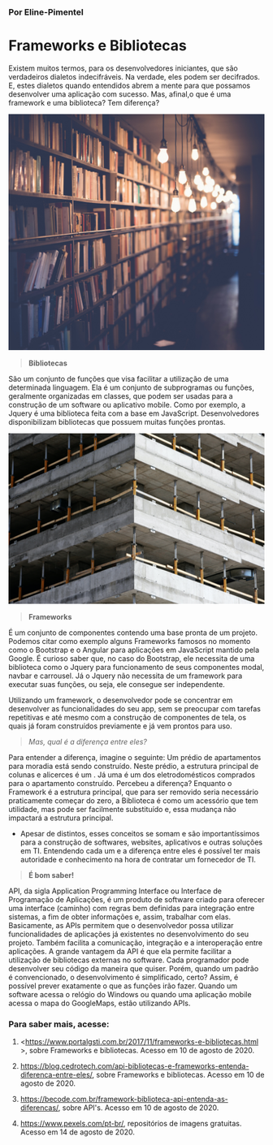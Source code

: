### Por Eline-Pimentel

# Frameworks e Bibliotecas

Existem muitos termos, para os desenvolvedores iniciantes, que são verdadeiros dialetos indecifráveis. Na verdade, eles podem ser decifrados. E, estes dialetos quando entendidos abrem a mente para que possamos desenvolver uma aplicação com sucesso. Mas, afinal,o que é uma framework e uma biblioteca? Tem diferença?

![Estante de biblioteca](.\images\biblioteca.jpg)


> **Bibliotecas**

 São um conjunto de funções que visa facilitar a utilização de uma determinada linguagem. Ela é um conjunto de subprogramas ou funções, geralmente organizadas em classes, que podem ser usadas para a construção de um software ou aplicativo mobile. Como por exemplo, a Jquery é uma biblioteca feita com a base em JavaScript. Desenvolvedores disponibilizam bibliotecas que possuem muitas funções prontas. 


![Estrutura de prédio](.\images\estrutura.jpg)  

> **Frameworks**

 É um conjunto de componentes contendo uma base pronta de um projeto. Podemos citar como exemplo alguns Frameworks famosos no momento como o Bootstrap e o Angular para aplicações em JavaScript mantido pela Google. É curioso saber que, no caso do Bootstrap, ele necessita de uma biblioteca como o Jquery para funcionamento de seus componentes modal, navbar e carrousel. Já o Jquery não necessita de um framework para executar suas funções, ou seja, ele consegue ser independente.
 
 Utilizando um framework, o desenvolvedor pode se concentrar em desenvolver as funcionalidades do seu app, sem se preocupar com tarefas repetitivas e até mesmo com a construção de componentes de tela, os quais já foram construídos previamente e já vem prontos para uso.

> *Mas, qual é a diferença entre eles?*

Para entender a diferença, imagine o seguinte: Um prédio de apartamentos para moradia está sendo construído. Neste prédio, a estrutura principal de colunas e alicerces é um <Framework>. Já uma <Biblioteca> é um dos eletrodomésticos comprados para o apartamento construído. Percebeu a diferença? Enquanto o Framework é a estrutura principal, que para ser removido seria necessário praticamente começar do zero, a Biblioteca é como um acessório que tem utilidade, mas pode ser facilmente substituído e, essa mudança não impactará a estrutura principal.

- Apesar de distintos, esses conceitos se somam e são importantíssimos para a construção de softwares, websites, aplicativos e outras soluções em TI. Entendendo cada um e a diferença entre eles é possível ter mais autoridade e conhecimento na hora de contratar um fornecedor de TI.

> **É bom saber!** 

API, da sigla Application Programming Interface ou Interface de Programação de Aplicações, é um produto de software criado para oferecer uma interface (caminho) com regras bem definidas para integração entre sistemas, a fim de obter informações e, assim, trabalhar com elas. Basicamente, as APIs permitem que o desenvolvedor possa utilizar funcionalidades de aplicações já existentes no desenvolvimento do seu projeto. Também facilita a comunicação, integração e a interoperação entre aplicações. A grande vantagem da API é que ela permite facilitar a utilização de bibliotecas externas no software. Cada programador pode desenvolver seu código da maneira que quiser. Porém, quando um padrão é convencionado, o desenvolvimento é simplificado, certo? Assim, é possível prever exatamente o que as funções irão fazer. Quando um software acessa o relógio do Windows ou quando uma aplicação mobile acessa o mapa do GoogleMaps, estão utilizando APIs.



### Para saber mais, acesse:

 1. <https://www.portalgsti.com.br/2017/11/frameworks-e-bibliotecas.html >, sobre Frameworks e bibliotecas. Acesso em 10 de agosto de 2020.

 2. <https://blog.cedrotech.com/api-bibliotecas-e-frameworks-entenda-diferenca-entre-eles/>, sobre Frameworks e bibliotecas. Acesso em 10 de agosto de 2020.

 3. <https://becode.com.br/framework-biblioteca-api-entenda-as-diferencas/>, sobre API's. Acesso em 10 de agosto de 2020.

 4. <https://www.pexels.com/pt-br/>, repositórios de imagens gratuitas. Acesso em 14 de agosto de 2020.